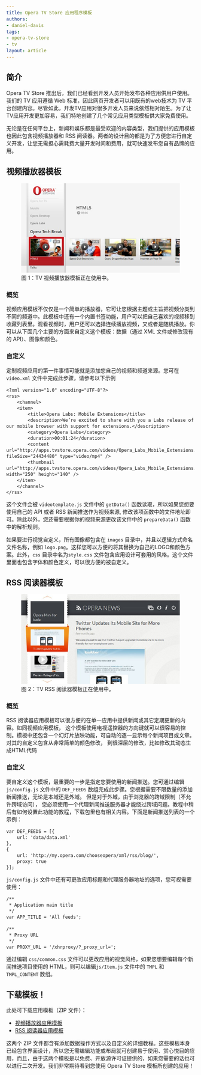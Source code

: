 ```yaml
---
title: Opera TV Store 应用程序模板
authors:
- daniel-davis
tags:
- opera-tv-store
- tv
layout: article
---
```


## 简介

Opera TV Store 推出后，我们已经看到开发人员开始发布各种应用供用户使用。我们的 TV 应用遵循 Web 标准，因此网页开发者可以用既有的web技术为 TV 平台创建内容。尽管如此，开发TV应用对很多开发人员来说依然相对陌生。为了让TV应用开发更加容易，我们特地创建了几个常见应用类型模板供大家免费使用。

无论是在任何平台上，新闻和娱乐都是最受欢迎的内容类型，我们提供的应用模板也因此包含视频播放器和 RSS 阅读器。两者的设计目的都是为了方便您进行自定义开发，让您无需担心需耗费大量开发时间和费用，就可快速发布您自有品牌的应用。

## 视频播放器模板

<figure id="figure-1">
	<img src="/articles/opera-tv-store-app-templates/video-app-template.jpg" alt="显示此 TV 视频播放器应用正在使用中的屏幕截图。">
	<figcaption markdown="span">图 1：TV 视频播放器模板正在使用中。</figcaption>
</figure>

### 概览

视频应用模板不仅仅是一个简单的播放器，它可让您根据主题或主旨把视频分类到不同的频道中。此模板中还有一个内置书签功能，用户可以把自己喜欢的视频移到收藏列表里。观看视频时，用户还可以选择连续播放视频，又或者是随机播放。你可以从下面几个主要的方面来自定义这个模板：数据（通过 XML 文件或修改现有的 API）、图像和颜色。

### 自定义

定制视频应用的第一件事情可能就是添加您自己的视频和频道来源。您可在 `video.xml` 文件中完成此步骤，请参考以下示例

	<?xml version="1.0" encoding="UTF-8"?>
	<rss>
		<channel>
		<item>
			<title>Opera Labs: Mobile Extensions</title>
			<description>We’re excited to share with you a Labs release of our mobile browser with support for extensions.</description>
			<category>Opera Labs</category>
			<duration>00:01:24</duration>
			<content url="http://apps.tvstore.opera.com/videos/Opera_Labs_Mobile_Extensions.mp4" fileSize="24434480" type="video/mp4" />
			<thumbnail url="http://apps.tvstore.opera.com/videos/Opera_Labs_Mobile_Extensions.jpg" width="250" height="140" />
		</item>
		</channel>
	</rss>

这个文件会被 `videotemplate.js` 文件中的 `getData()` 函数读取，所以如果您想要使用自己的 API 或者 RSS 新闻推送作为视频来源, 修改该项函数中的文件地址即可。除此以外，您还需要根据你的视频来源更改该文件中的 `prepareData()` 函数中的解析规则。

如果要进行视觉自定义，所有图像都包含在 `images` 目录中，并且以逻辑方式命名文件名称，例如 `logo.png`。这样您可以方便的将其替换为自己的LOGO和颜色方案。此外，`css` 目录中名为`style.css` 文件包含应用设计可套用的风格。这个文件里面也包含字体和颜色定义，可以很方便的被自定义。

## RSS 阅读器模板

<figure id="figure-2">
	<img src="/articles/opera-tv-store-app-templates/rss-app-template.jpg" alt="显示此 TV RSS 阅读器应用正在使用中的屏幕截图。">
	<figcaption markdown="span">图 2：TV RSS 阅读器模板正在使用中。</figcaption>
</figure>

### 概览

RSS 阅读器应用模板可以很方便的在单一应用中提供新闻或其它定期更新的内容。如同视频应用模板， 这个模板使用电视遥控器的方向键就可以很容易的控制。模板中还包含一个幻灯片放映功能，可自动的逐一显示每个新闻项目或文章。对其的自定义包含从非常简单的颜色修改， 到很深层的修改，比如修改其动态生成HTML代码

### 自定义

要自定义这个模板，最重要的一步是指定您要使用的新闻推送。您可通过编辑 `js/config.js` 文件中的 `DEF_FEEDS` 数组完成此步骤。您根据需要不限数量的添加新闻推送，无论是本域还是外域。 但是对于外域，由于浏览器的跨域限制（不允许跨域访问）， 您必须使用一个代理新闻推送服务器才能绕过跨域问题。教程中稍后有如何设置此功能的教程，下载包里也有相关内容。下面是新闻推送列表的一个示例：

	var DEF_FEEDS = [{
		url: 'data/data.xml'
	},
	{
		url: 'http://my.opera.com/chooseopera/xml/rss/blog/',
		proxy: true
	}];

`js/config.js` 文件中还有可更改应用标题和代理服务器地址的选项，您可视需要使用：

	/**
	 * Application main title
	 */
	var APP_TITLE = 'All feeds';

	/**
	 * Proxy URL
	 */
	var PROXY_URL = '/xhrproxy/?_proxy_url=';

通过编辑 `css/common.css` 文件可以更改应用的视觉风格，如果您想要编辑每个新闻推送项目使用的 HTML，则可以编辑`js/Item.js` 文件中的 `TMPL` 和 `TMPL_CONTENT` 数组。

## 下载模板！

此处可下载应用模板（ZIP 文件）：

- [视频播放器应用模板][3]
- [RSS 阅读器应用模板][4]

[3]: http://apps.tvstore.opera.com/templates/videotemplate.zip
[4]: http://apps.tvstore.opera.com/templates/rssreader.zip

这两个 ZIP 文件都含有添加数据操作方式以及自定义的详细教程。这些模板本身已经包含界面设计，所以您无需编辑功能或布局就可创建易于使用、赏心悦目的应用，而且，由于这两个模板是以免费、开放源许可证提供的，如果您需要的话也可以进行二次开发。我们非常期待看到您使用 Opera TV Store 模板所创建的应用！